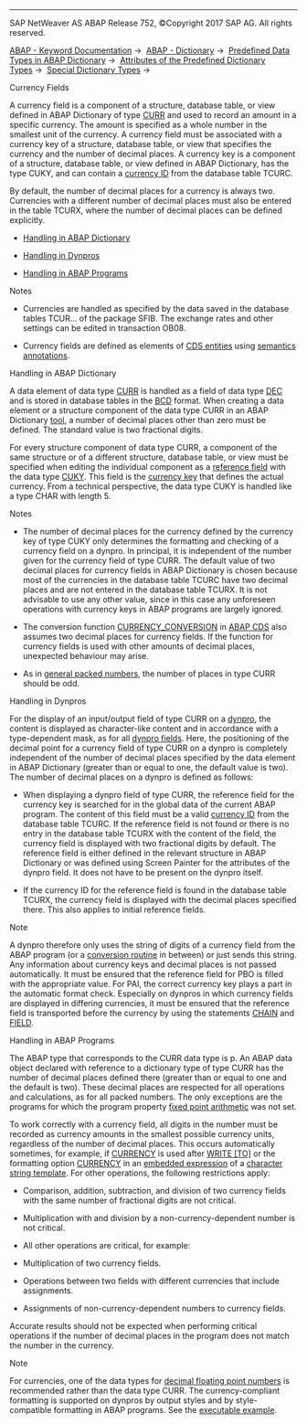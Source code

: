   

* * *

SAP NetWeaver AS ABAP Release 752, ©Copyright 2017 SAP AG. All rights reserved.

[ABAP - Keyword Documentation](javascript:call_link\('abenabap.htm'\)) →  [ABAP - Dictionary](javascript:call_link\('abenabap_dictionary.htm'\)) →  [Predefined Data Types in ABAP Dictionary](javascript:call_link\('abenddic_builtin_types_intro.htm'\)) →  [Attributes of the Predefined Dictionary Types](javascript:call_link\('abenddic_builtin_types_prop.htm'\)) →  [Special Dictionary Types](javascript:call_link\('abenddic_builtin_types_special.htm'\)) → 

Currency Fields

A currency field is a component of a structure, database table, or view defined in ABAP Dictionary of type [CURR](javascript:call_link\('abenddic_builtin_types.htm'\)) and used to record an amount in a specific currency. The amount is specified as a whole number in the smallest unit of the currency. A currency field must be associated with a currency key of a structure, database table, or view that specifies the currency and the number of decimal places. A currency key is a component of a structure, database table, or view defined in ABAP Dictionary, has the type CUKY, and can contain a [currency ID](javascript:call_link\('abencurrency_id_glosry.htm'\) "Glossary Entry") from the database table TCURC.

By default, the number of decimal places for a currency is always two. Currencies with a different number of decimal places must also be entered in the table TCURX, where the number of decimal places can be defined explicitly.

-   [Handling in ABAP Dictionary](#@@ITOC@@ABENDDIC_CURRENCY_FIELD_1)

-   [Handling in Dynpros](#@@ITOC@@ABENDDIC_CURRENCY_FIELD_2)

-   [Handling in ABAP Programs](#@@ITOC@@ABENDDIC_CURRENCY_FIELD_3)

Notes

-   Currencies are handled as specified by the data saved in the database tables TCUR... of the package SFIB. The exchange rates and other settings can be edited in transaction OB08.

-   Currency fields are defined as elements of [CDS entities](javascript:call_link\('abencds_entity_glosry.htm'\) "Glossary Entry") using [semantics annotations](javascript:call_link\('abencds_f1_element_annotation.htm'\)).

Handling in ABAP Dictionary

A data element of data type [CURR](javascript:call_link\('abenddic_builtin_types.htm'\)) is handled as a field of data type [DEC](javascript:call_link\('abenddic_builtin_types_int_pack.htm'\)) and is stored in database tables in the [BCD](javascript:call_link\('abenbcd_glosry.htm'\) "Glossary Entry") format. When creating a data element or a structure component of the data type CURR in an ABAP Dictionary [tool](javascript:call_link\('abenddic_tools.htm'\)), a number of decimal places other than zero must be defined. The standard value is two fractional digits.

For every structure component of data type CURR, a component of the same structure or of a different structure, database table, or view must be specified when editing the individual component as a [reference field](javascript:call_link\('abenddic_structures_sema.htm'\)) with the data type [CUKY](javascript:call_link\('abenddic_builtin_types.htm'\)). This field is the [currency key](javascript:call_link\('abencurrency_key_glosry.htm'\) "Glossary Entry") that defines the actual currency. From a technical perspective, the data type CUKY is handled like a type CHAR with length 5.

Notes

-   The number of decimal places for the currency defined by the currency key of type CUKY only determines the formatting and checking of a currency field on a dynpro. In principal, it is independent of the number given for the currency field of type CURR. The default value of two decimal places for currency fields in ABAP Dictionary is chosen because most of the currencies in the database table TCURC have two decimal places and are not entered in the database table TCURX. It is not advisable to use any other value, since in this case any unforeseen operations with currency keys in ABAP programs are largely ignored.

-   The conversion function [CURRENCY\_CONVERSION](javascript:call_link\('abencds_f1_conversion_functions.htm'\)) in [ABAP CDS](javascript:call_link\('abenabap_cds_glosry.htm'\) "Glossary Entry") also assumes two decimal places for currency fields. If the function for currency fields is used with other amounts of decimal places, unexpected behaviour may arise.

-   As in [general packed numbers](javascript:call_link\('abenddic_builtin_types_int_pack.htm'\)), the number of places in type CURR should be odd.

Handling in Dynpros

For the display of an input/output field of type CURR on a [dynpro](javascript:call_link\('abendynpro_glosry.htm'\) "Glossary Entry"), the content is displayed as character-like content and in accordance with a type-dependent mask, as for all [dynpro fields](javascript:call_link\('abendynpro_field_glosry.htm'\) "Glossary Entry"). Here, the positioning of the decimal point for a currency field of type CURR on a dynpro is completely independent of the number of decimal places specified by the data element in ABAP Dictionary (greater than or equal to one, the default value is two). The number of decimal places on a dynpro is defined as follows:

-   When displaying a dynpro field of type CURR, the reference field for the currency key is searched for in the global data of the current ABAP program. The content of this field must be a valid [currency ID](javascript:call_link\('abencurrency_id_glosry.htm'\) "Glossary Entry") from the database table TCURC. If the reference field is not found or there is no entry in the database table TCURX with the content of the field, the currency field is displayed with two fractional digits by default.
    The reference field is either defined in the relevant structure in ABAP Dictionary or was defined using Screen Painter for the attributes of the dynpro field. It does not have to be present on the dynpro itself.

-   If the currency ID for the reference field is found in the database table TCURX, the currency field is displayed with the decimal places specified there. This also applies to initial reference fields.

Note

A dynpro therefore only uses the string of digits of a currency field from the ABAP program (or a [conversion routine](javascript:call_link\('abenconversion_routine_glosry.htm'\) "Glossary Entry") in between) or just sends this string. Any information about currency keys and decimal places is not passed automatically. It must be ensured that the reference field for PBO is filled with the appropriate value. For PAI, the correct currency key plays a part in the automatic format check. Especially on dynpros in which currency fields are displayed in differing currencies, it must be ensured that the reference field is transported before the currency by using the statements [CHAIN](javascript:call_link\('dynpchain.htm'\)) and [FIELD](javascript:call_link\('dynpfield.htm'\)).

Handling in ABAP Programs

The ABAP type that corresponds to the CURR data type is p. An ABAP data object declared with reference to a dictionary type of type CURR has the number of decimal places defined there (greater than or equal to one and the default is two). These decimal places are respected for all operations and calculations, as for all packed numbers. The only exceptions are the programs for which the program property [fixed point arithmetic](javascript:call_link\('abenfixed_point_arithmetic_glosry.htm'\) "Glossary Entry") was not set.

To work correctly with a currency field, all digits in the number must be recorded as currency amounts in the smallest possible currency units, regardless of the number of decimal places. This occurs automatically sometimes, for example, if [CURRENCY](javascript:call_link\('abapwrite_to_options.htm'\)) is used after [WRITE \[TO\]](javascript:call_link\('abapwrite_to.htm'\)) or the formatting option [CURRENCY](javascript:call_link\('abapcompute_string_format_options.htm'\)) in an [embedded expression](javascript:call_link\('abenstring_templates_expressions.htm'\)) of a [character string template](javascript:call_link\('abenstring_templates.htm'\)). For other operations, the following restrictions apply:

-   Comparison, addition, subtraction, and division of two currency fields with the same number of fractional digits are not critical.

-   Multiplication with and division by a non-currency-dependent number is not critical.

-   All other operations are critical, for example:

-   Multiplication of two currency fields.

-   Operations between two fields with different currencies that include assignments.

-   Assignments of non-currency-dependent numbers to currency fields.

Accurate results should not be expected when performing critical operations if the number of decimal places in the program does not match the number in the currency.

Note

For currencies, one of the data types for [decimal floating point numbers](javascript:call_link\('abenddic_decimal_floating_point.htm'\)) is recommended rather than the data type CURR. The currency-compliant formatting is supported on dynpros by output styles and by style-compatible formatting in ABAP programs. See the [executable example](javascript:call_link\('abenwrite_style_abexa.htm'\)).